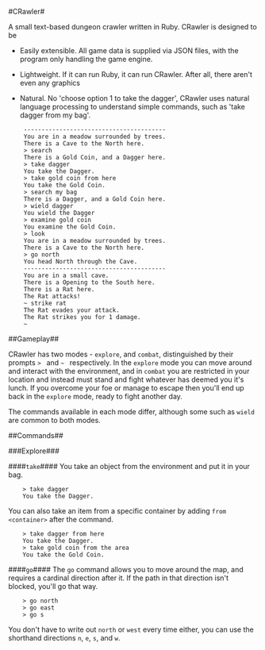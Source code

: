 #CRawler#

A small text-based dungeon crawler written in Ruby.
CRawler is designed to be

 - Easily extensible. All game data is supplied via JSON files, with the program
   only handling the game engine.
 - Lightweight. If it can run Ruby, it can run CRawler. After all, there aren't
   even any graphics
 - Natural. No 'choose option 1 to take the dagger', CRawler uses natural
   language processing to understand simple commands, such as 'take dagger from
   my bag'.

        ----------------------------------------
        You are in a meadow surrounded by trees.
        There is a Cave to the North here.
        > search
        There is a Gold Coin, and a Dagger here.
        > take dagger
        You take the Dagger.
        > take gold coin from here
        You take the Gold Coin.
        > search my bag
        There is a Dagger, and a Gold Coin here.
        > wield dagger
        You wield the Dagger
        > examine gold coin
        You examine the Gold Coin.
        > look
        You are in a meadow surrounded by trees.
        There is a Cave to the North here.
        > go north
        You head North through the Cave.
        ----------------------------------------
        You are in a small cave.
        There is a Opening to the South here.
        There is a Rat here.
        The Rat attacks!
        ~ strike rat
        The Rat evades your attack.
        The Rat strikes you for 1 damage.
        ~

##Gameplay##

CRawler has two modes - `explore`, and `combat`, distinguished by their prompts
`> ` and `~ ` respectively. In the `explore` mode you can move around and
interact with the environment, and in `combat` you are restricted in your
location and instead must stand and fight whatever has deemed you it's lunch. If
you overcome your foe or manage to escape then you'll end up back in the
`explore` mode, ready to fight another day.

The commands available in each mode differ, although some such as `wield` are
common to both modes.

##Commands##

###Explore###

####`take`####
You take an object from the environment and put it in your bag.

        > take dagger
        You take the Dagger.

You can also take an item from a specific container by adding `from <container>`
after the command.

        > take dagger from here
        You take the Dagger.
        > take gold coin from the area
        You take the Gold Coin.

####`go`####
The `go` command allows you to move around the map, and requires a cardinal
direction after it. If the path in that direction isn't blocked, you'll go
that way.

        > go north
        > go east
        > go s

You don't have to write out `north` or `west` every time either, you can use the
shorthand directions `n`, `e`, `s`, and `w`.